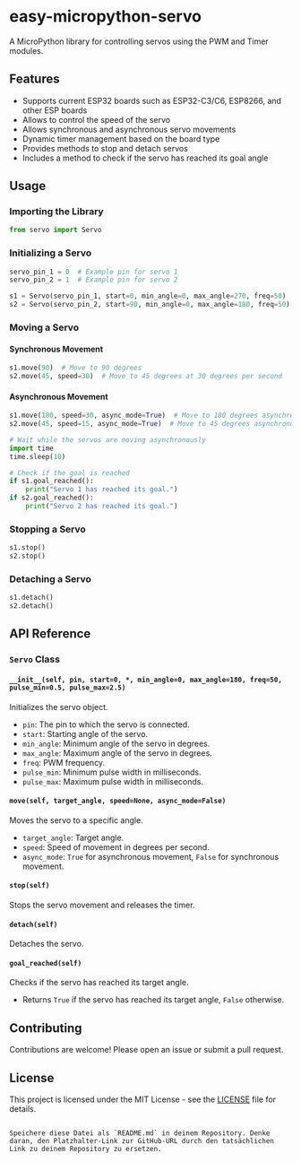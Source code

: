 # easy-micropython-servo
A MicroPython library for controlling servos using the PWM and Timer modules.

## Features

- Supports current ESP32 boards such as ESP32-C3/C6, ESP8266, and other ESP boards
- Allows to control the speed of the servo
- Allows synchronous and asynchronous servo movements
- Dynamic timer management based on the board type
- Provides methods to stop and detach servos
- Includes a method to check if the servo has reached its goal angle

## Usage

### Importing the Library

```python
from servo import Servo
```

### Initializing a Servo

```python
servo_pin_1 = 0  # Example pin for servo 1
servo_pin_2 = 1  # Example pin for servo 2

s1 = Servo(servo_pin_1, start=0, min_angle=0, max_angle=270, freq=50)
s2 = Servo(servo_pin_2, start=90, min_angle=0, max_angle=180, freq=50)
```

### Moving a Servo

#### Synchronous Movement

```python
s1.move(90)  # Move to 90 degrees
s2.move(45, speed=30)  # Move to 45 degrees at 30 degrees per second
```

#### Asynchronous Movement

```python
s1.move(180, speed=30, async_mode=True)  # Move to 180 degrees asynchronously
s2.move(45, speed=15, async_mode=True)  # Move to 45 degrees asynchronously

# Wait while the servos are moving asynchronously
import time
time.sleep(10)

# Check if the goal is reached
if s1.goal_reached():
    print("Servo 1 has reached its goal.")
if s2.goal_reached():
    print("Servo 2 has reached its goal.")
```

### Stopping a Servo

```python
s1.stop()
s2.stop()
```

### Detaching a Servo

```python
s1.detach()
s2.detach()
```

## API Reference

### `Servo` Class

#### `__init__(self, pin, start=0, *, min_angle=0, max_angle=180, freq=50, pulse_min=0.5, pulse_max=2.5)`

Initializes the servo object.

- `pin`: The pin to which the servo is connected.
- `start`: Starting angle of the servo.
- `min_angle`: Minimum angle of the servo in degrees.
- `max_angle`: Maximum angle of the servo in degrees.
- `freq`: PWM frequency.
- `pulse_min`: Minimum pulse width in milliseconds.
- `pulse_max`: Maximum pulse width in milliseconds.

#### `move(self, target_angle, speed=None, async_mode=False)`

Moves the servo to a specific angle.

- `target_angle`: Target angle.
- `speed`: Speed of movement in degrees per second.
- `async_mode`: `True` for asynchronous movement, `False` for synchronous movement.

#### `stop(self)`

Stops the servo movement and releases the timer.

#### `detach(self)`

Detaches the servo.

#### `goal_reached(self)`

Checks if the servo has reached its target angle.

- Returns `True` if the servo has reached its target angle, `False` otherwise.

## Contributing

Contributions are welcome! Please open an issue or submit a pull request.

## License

This project is licensed under the MIT License - see the [LICENSE](LICENSE) file for details.
```

Speichere diese Datei als `README.md` in deinem Repository. Denke daran, den Platzhalter-Link zur GitHub-URL durch den tatsächlichen Link zu deinem Repository zu ersetzen.
